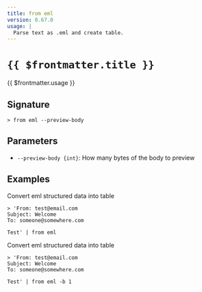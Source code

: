 ```yaml
---
title: from eml
version: 0.67.0
usage: |
  Parse text as .eml and create table.
---
```


# <code>{{ $frontmatter.title }}</code>

<div style='white-space: pre-wrap;'>{{ $frontmatter.usage }}</div>

## Signature

```> from eml --preview-body```

## Parameters

 -  `--preview-body {int}`: How many bytes of the body to preview

## Examples

Convert eml structured data into table
```shell
> 'From: test@email.com
Subject: Welcome
To: someone@somewhere.com

Test' | from eml
```

Convert eml structured data into table
```shell
> 'From: test@email.com
Subject: Welcome
To: someone@somewhere.com

Test' | from eml -b 1
```
